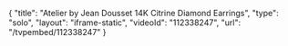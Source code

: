 {
    "title": "Atelier by Jean Dousset 14K Citrine   Diamond Earrings",
    "type": "solo",
    "layout": "iframe-static",
    "videoId": "112338247",
    "url": "\/tvpembed\/112338247"
}